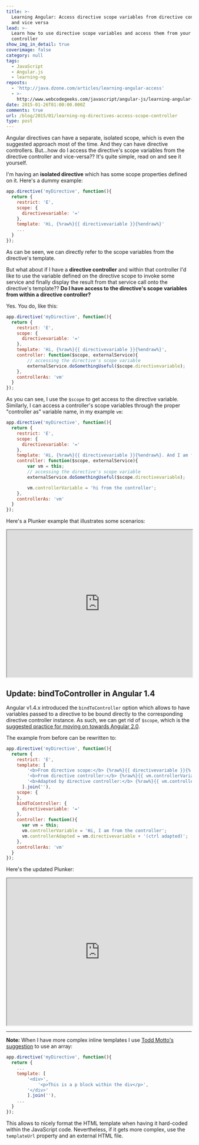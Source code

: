 ```yaml
---
title: >-
  Learning Angular: Access directive scope variables from directive controllers
  and vice versa
lead: >-
  Learn how to use directive scope variables and access them from your directive
  controller
show_img_in_detail: true
coverimage: false
category: null
tags:
  - JavaScript
  - Angular.js
  - learning-ng
reposts:
  - 'http://java.dzone.com/articles/learning-angular-access'
  - >-
    http://www.webcodegeeks.com/javascript/angular-js/learning-angular-access-directive-scope-variables-from-directive-controllers-and-vice-versa/
date: 2015-01-26T01:00:00.000Z
comments: true
url: /blog/2015/01/learning-ng-directives-access-scope-controller
type: post
---
```


Angular directives can have a separate, isolated scope, which is even the suggested approach most of the time. And they can have directive controllers. But...how do I access the directive's scope variables from the directive controller and vice-versa?? It's quite simple, read on and see it yourself.



I'm having an **isolated directive** which has some scope properties defined on it. Here's a dummy example:

```javascript
app.directive('myDirective', function(){
  return {
    restrict: 'E',
    scope: {
      directivevariable: '='
    },
    template: 'Hi, {%raw%}{{ directivevariable }}{%endraw%}'
    ...
  }
});
```

As can be seen, we can directly refer to the scope variables from the directive's template. 

But what about if I have a **directive controller** and within that controller I'd like to use the variable defined on the directive scope to invoke some service and finally display the result from that service call onto the directive's template?? **Do I have access to the directive's scope variables from within a directive controller?**

Yes. You do, like this:

```javascript
app.directive('myDirective', function(){
  return {
    restrict: 'E',
    scope: {
      directivevariable: '='
    },
    template: 'Hi, {%raw%}{{ directivevariable }}{%endraw%}',
    controller: function($scope, externalService){
        // accessing the directive's scope variable
        externalService.doSomethingUseful($scope.directivevariable);
    },
    controllerAs: 'vm'
  }
});
```

As you can see, I use the `$scope` to get access to the directive variable. Similarly, I can access a controller's scope variables through the proper "controller as" variable name, in my example `vm`:

```javascript
app.directive('myDirective', function(){
  return {
    restrict: 'E',
    scope: {
      directivevariable: '='
    },
    template: 'Hi, {%raw%}{{ directivevariable }}{%endraw%}. And I am from the controller: {%raw%}{{ vm.controllerVariable}}{%endraw%}.',
    controller: function($scope, externalService){
        var vm = this;
        // accessing the directive's scope variable
        externalService.doSomethingUseful($scope.directivevariable);

        vm.controllerVariable = 'hi from the controller';
    },
    controllerAs: 'vm'
  }
});
```

Here's a Plunker example that illustrates some scenarios:

<iframe src="http://embed.plnkr.co/cfUpHc/preview" width="100%" height="400px"> </iframe>

## Update: bindToController in Angular 1.4

Angular v1.4.x introduced the `bindToController` option which allows to have variables passed to a directive to be bound directly to the corresponding directive controller instance. As such, we can get rid of `$scope`, which is the [suggested practice for moving on towards Angular 2.0](/blog/2015/07/learning-ng-prepare-ng2/).

The example from before can be rewritten to:

```javascript
app.directive('myDirective', function(){
  return {
    restrict: 'E',
    template: [
        '<b>From directive scope:</b> {%raw%}{{ directivevariable }}{% endraw %}<br/>',
        '<b>From directive controller:</b> {%raw%}{{ vm.controllerVariable }}{% endraw %}<br/>',
        '<b>Adapted by directive controller:</b> {%raw%}{{ vm.controllerAdapted }}{% endraw %}'
      ].join(''),
    scope: {
    },
    bindToController: {
      directivevariable: '='
    },
    controller: function(){
      var vm = this;
      vm.controllerVariable = 'Hi, I am from the controller';
      vm.controllerAdapted = vm.directivevariable + '(ctrl adapted)';
    },
    controllerAs: 'vm'
  }
});

```

Here's the updated Plunker:

<iframe src="http://embed.plnkr.co/44RMWO/preview" width="100%" height="400px"> </iframe>

---

**Note:** When I have more complex inline templates I use [Todd Motto's suggestion](http://toddmotto.com/) to use an array:

```javascript
app.directive('myDirective', function(){
  return {
    ...
    template: [
        '<div>',
            '<p>This is a p block within the div</p>',
        '</div>'
        ].join(''),
    ...
  }
});
```

This allows to nicely format the HTML template when having it hard-coded within the JavaScript code. Nevertheless, if it gets more complex, use the `templateUrl` property and an external HTML file.
